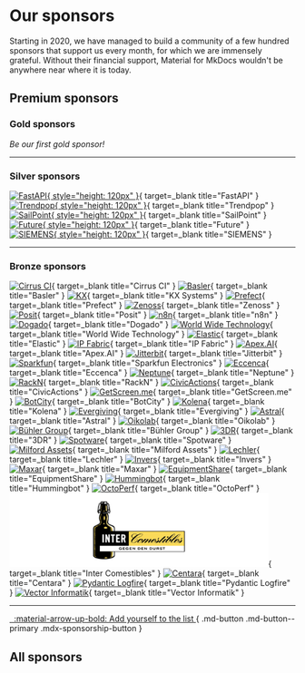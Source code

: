# Our sponsors

Starting in 2020, we have managed to build a community of a few hundred sponsors
that support us every month, for which we are immensely grateful. Without their
financial support, Material for MkDocs wouldn't be anywhere near where it is
today.

<div class="mdx-premium" markdown>

## Premium sponsors

### Gold sponsors

_Be our first gold sponsor!_

----

### Silver sponsors

[![FastAPI]{ style="height: 120px" }](https://fastapi.tiangolo.com/){ target=_blank title="FastAPI" }
[![Trendpop]{ style="height: 120px" }](https://www.trendpop.com/){ target=_blank title="Trendpop" }
[![SailPoint]{ style="height: 120px" }](https://documentation.sailpoint.com/){ target=_blank title="SailPoint" }
[![Future]{ style="height: 120px" }](https://futureplc.com/){ target=_blank title="Future" }
[![SIEMENS]{ style="height: 120px" }](https://opensource.siemens.com/){ target=_blank title="SIEMENS" }

----

### Bronze sponsors

[![Cirrus CI]](https://cirrus-ci.org/){ target=_blank title="Cirrus CI" }
[![Basler]](https://docs.baslerweb.com/){ target=_blank title="Basler" }
[![KX]](https://kx.com/){ target=_blank title="KX Systems" }
[![Prefect]](https://orion-docs.prefect.io/){ target=_blank title="Prefect" }
[![Zenoss]](https://zenoss.com/){ target=_blank title="Zenoss" }
[![Posit]](https://docs.posit.co){ target=_blank title="Posit" }
[![n8n]](https://n8n.io){ target=_blank title="n8n" }
[![Dogado]](https://www.dogado.de){ target=_blank title="Dogado" }
[![World Wide Technology]](https://wwt.com){ target=_blank title="World Wide Technology" }
[![Elastic]](https://elastic.co){ target=_blank title="Elastic" }
[![IP Fabric]](https://ipfabric.io/){ target=_blank title="IP Fabric" }
[![Apex.AI]](https://www.apex.ai/){ target=_blank title="Apex.AI" }
[![Jitterbit]](https://jitterbit.com/){ target=_blank title="Jitterbit" }
[![Sparkfun]](https://sparkfun.com/){ target=_blank title="Sparkfun Electronics" }
[![Eccenca]](https://eccenca.com/){ target=_blank title="Eccenca" }
[![Neptune]](https://neptune.ai/){ target=_blank title="Neptune" }
[![RackN]](https://rackn.com/){ target=_blank title="RackN" }
[![CivicActions]](https://civicactions.com/){ target=_blank title="CivicActions" }
[![GetScreen.me]](https://getscreen.me/){ target=_blank title="GetScreen.me" }
[![BotCity]](https://botcity.dev/){ target=_blank title="BotCity" }
[![Kolena]](https://kolena.io/){ target=_blank title="Kolena" }
[![Evergiving]](https://www.evergiving.com/){ target=_blank title="Evergiving" }
[![Astral]](https://astral.sh/){ target=_blank title="Astral" }
[![Oikolab]](https://oikolab.com/){ target=_blank title="Oikolab" }
[![Bühler Group]](https://www.buhlergroup.com/){ target=_blank title="Bühler Group" }
[![3DR]](https://3dr.com/){ target=_blank title="3DR" }
[![Spotware]](https://spotware.com/){ target=_blank title="Spotware" }
[![Milford Assets]](https://milfordasset.com/){ target=_blank title="Milford Assets" }
[![Lechler]](https://www.lechler.com/){ target=_blank title="Lechler" }
[![Invers]](https://invers.com/){ target=_blank title="Invers" }
[![Maxar]](https://maxar.com/){ target=_blank title="Maxar" }
[![EquipmentShare]](https://www.equipmentshare.com/){ target=_blank title="EquipmentShare" }
[![Hummingbot]](https://hummingbot.org/){ target=_blank title="Hummingbot" }
[![OctoPerf]](https://octoperf.com/){ target=_blank title="OctoPerf" }
[![Inter Comestibles]](https://intercomestibles.ch/){ target=_blank title="Inter Comestibles" }
[![Centara]](https://www.centara.com/){ target=_blank title="Centara" }
[![Pydantic Logfire]](https://pydantic.dev/logfire/){ target=_blank title="Pydantic Logfire" }
[![Vector Informatik]](https://www.vector.com/){ target=_blank title="Vector Informatik" }

</div>

  [FastAPI]: https://raw.githubusercontent.com/squidfunk/mkdocs-material/master/.github/assets/sponsors/sponsor-fastapi.png
  [Trendpop]: https://raw.githubusercontent.com/squidfunk/mkdocs-material/master/.github/assets/sponsors/sponsor-trendpop.png
  [Cirrus CI]: https://raw.githubusercontent.com/squidfunk/mkdocs-material/master/.github/assets/sponsors/sponsor-cirrus-ci.png
  [Basler]: https://raw.githubusercontent.com/squidfunk/mkdocs-material/master/.github/assets/sponsors/sponsor-basler.png
  [KX]: https://raw.githubusercontent.com/squidfunk/mkdocs-material/master/.github/assets/sponsors/sponsor-kx.png
  [Prefect]: https://raw.githubusercontent.com/squidfunk/mkdocs-material/master/.github/assets/sponsors/sponsor-prefect.png
  [Zenoss]: https://raw.githubusercontent.com/squidfunk/mkdocs-material/master/.github/assets/sponsors/sponsor-zenoss.png
  [Posit]: https://raw.githubusercontent.com/squidfunk/mkdocs-material/master/.github/assets/sponsors/sponsor-posit.png
  [n8n]: https://raw.githubusercontent.com/squidfunk/mkdocs-material/master/.github/assets/sponsors/sponsor-n8n.png
  [Dogado]: https://raw.githubusercontent.com/squidfunk/mkdocs-material/master/.github/assets/sponsors/sponsor-dogado.png
  [World Wide Technology]: https://raw.githubusercontent.com/squidfunk/mkdocs-material/master/.github/assets/sponsors/sponsor-wwt.png
  [Elastic]: https://raw.githubusercontent.com/squidfunk/mkdocs-material/master/.github/assets/sponsors/sponsor-elastic.png
  [IP Fabric]: https://raw.githubusercontent.com/squidfunk/mkdocs-material/master/.github/assets/sponsors/sponsor-ip-fabric.png
  [Apex.AI]: https://raw.githubusercontent.com/squidfunk/mkdocs-material/master/.github/assets/sponsors/sponsor-apex-ai.png
  [Jitterbit]: https://raw.githubusercontent.com/squidfunk/mkdocs-material/master/.github/assets/sponsors/sponsor-jitterbit.png
  [Sparkfun]: https://raw.githubusercontent.com/squidfunk/mkdocs-material/master/.github/assets/sponsors/sponsor-sparkfun.png
  [Eccenca]: https://raw.githubusercontent.com/squidfunk/mkdocs-material/master/.github/assets/sponsors/sponsor-eccenca.png
  [Neptune]: https://raw.githubusercontent.com/squidfunk/mkdocs-material/master/.github/assets/sponsors/sponsor-neptune-ai.png
  [Cash App]: https://raw.githubusercontent.com/squidfunk/mkdocs-material/master/.github/assets/sponsors/sponsor-cashapp.png
  [RackN]: https://raw.githubusercontent.com/squidfunk/mkdocs-material/master/.github/assets/sponsors/sponsor-rackn.png
  [CivicActions]: https://raw.githubusercontent.com/squidfunk/mkdocs-material/master/.github/assets/sponsors/sponsor-civic-actions.png
  [GetScreen.me]: https://raw.githubusercontent.com/squidfunk/mkdocs-material/master/.github/assets/sponsors/sponsor-getscreenme.png
  [BotCity]: https://raw.githubusercontent.com/squidfunk/mkdocs-material/master/.github/assets/sponsors/sponsor-botcity.png
  [Kolena]: https://raw.githubusercontent.com/squidfunk/mkdocs-material/master/.github/assets/sponsors/sponsor-kolena.png
  [Evergiving]: https://raw.githubusercontent.com/squidfunk/mkdocs-material/master/.github/assets/sponsors/sponsor-evergiving.png
  [Astral]: https://raw.githubusercontent.com/squidfunk/mkdocs-material/master/.github/assets/sponsors/sponsor-astral.png
  [Oikolab]: https://raw.githubusercontent.com/squidfunk/mkdocs-material/master/.github/assets/sponsors/sponsor-oikolab.png
  [Bühler Group]: https://raw.githubusercontent.com/squidfunk/mkdocs-material/master/.github/assets/sponsors/sponsor-buhler.png
  [3DR]: https://raw.githubusercontent.com/squidfunk/mkdocs-material/master/.github/assets/sponsors/sponsor-3dr.png
  [Spotware]: https://raw.githubusercontent.com/squidfunk/mkdocs-material/master/.github/assets/sponsors/sponsor-spotware.png
  [Milford Assets]: https://raw.githubusercontent.com/squidfunk/mkdocs-material/master/.github/assets/sponsors/sponsor-milford.png
  [Lechler]: https://raw.githubusercontent.com/squidfunk/mkdocs-material/master/.github/assets/sponsors/sponsor-lechler.png
  [SailPoint]: https://raw.githubusercontent.com/squidfunk/mkdocs-material/master/.github/assets/sponsors/sponsor-sailpoint.png
  [Invers]: https://raw.githubusercontent.com/squidfunk/mkdocs-material/master/.github/assets/sponsors/sponsor-invers.png
  [Maxar]: https://raw.githubusercontent.com/squidfunk/mkdocs-material/master/.github/assets/sponsors/sponsor-maxar.png
  [EquipmentShare]: https://raw.githubusercontent.com/squidfunk/mkdocs-material/master/.github/assets/sponsors/sponsor-equipmentshare.png
  [Hummingbot]: https://raw.githubusercontent.com/squidfunk/mkdocs-material/master/.github/assets/sponsors/sponsor-hummingbot.png
  [Future]: https://raw.githubusercontent.com/squidfunk/mkdocs-material/master/.github/assets/sponsors/sponsor-future.svg
  [SIEMENS]: https://raw.githubusercontent.com/squidfunk/mkdocs-material/master/.github/assets/sponsors/sponsor-siemens.png
  [OctoPerf]: https://raw.githubusercontent.com/squidfunk/mkdocs-material/master/.github/assets/sponsors/sponsor-octoperf.png
  [Inter Comestibles]: https://raw.githubusercontent.com/squidfunk/mkdocs-material/master/.github/assets/sponsors/sponsor-intercomestibles.png
  [Centara]: https://raw.githubusercontent.com/squidfunk/mkdocs-material/master/.github/assets/sponsors/sponsor-centara.png
  [Pydantic Logfire]: https://raw.githubusercontent.com/squidfunk/mkdocs-material/master/.github/assets/sponsors/sponsor-logfire.png
  [Vector Informatik]: https://raw.githubusercontent.com/squidfunk/mkdocs-material/master/.github/assets/sponsors/sponsor-vector.png

<hr />

[&nbsp; :material-arrow-up-bold: Add yourself to the list <span class="mdx-sponsorship-count" data-mdx-component="sponsorship-count"></span>][sponsoring-tiers]{ .md-button .md-button--primary .mdx-sponsorship-button }

  [sponsoring-tiers]: sponsoring-tiers.md

## All sponsors

<div class="mdx-sponsorship" data-mdx-component="sponsorship" hidden>
  <div class="mdx-sponsorship__list"></div>
  <small>
    If you sponsor publicly, you're automatically added here with a link to
    your profile and avatar to show your support for Material for MkDocs.
    Alternatively, if you wish to keep your sponsorship private, you'll be a
    silent +1. You can select visibility during checkout and change it
    afterwards.
  </small>
</div>
